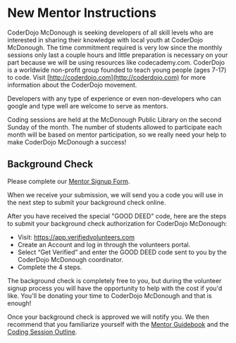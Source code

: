 # New Mentor Instructions

CoderDojo McDonough is seeking developers of all skill levels who are interested in sharing their knowledge with local youth at CoderDojo McDonough. The time commitment required is very low since the monthly sessions only last a couple hours and little preparation is necessary on your part because we will be using resources like codecademy.com.  CoderDojo is a worldwide non-profit group founded to teach young people (ages 7-17) to code. Visit [http://coderdojo.com](http://coderdojo.com) for more information about the CoderDojo movement. 

Developers with any type of experience or even non-developers who can google and type well are welcome to serve as mentors.  

Coding sessions are held at the McDonough Public Library on the second Sunday of the month. The number of students allowed to participate each month will be based on mentor participation, so we really need your help to make CoderDojo McDonough a success!  



## Background Check
Please complete our [Mentor Signup Form](https://docs.google.com/forms/d/1w2hYEt8bc-hVj4FM14ZAVDLq41WPmRewpAsJqVrC--A/viewform).

When we receive your submission, we will send you a code you will use in the next step to submit your background check online.

After you have received the special "GOOD DEED" code, here are the steps to submit your background check authorization for CoderDojo McDonough:
* Visit: https://app.verifiedvolunteers.com
* Create an Account and log in through the volunteers portal.
* Select “Get Verified” and enter the GOOD DEED code sent to you by the CoderDojo McDonough coordinator.
* Complete the 4 steps.

The background check is completely free to you, but during the volunteer signup process you will have the opportunity to help with the cost if you'd like.  You'll be donating your time to CoderDojo McDonough and that is enough!


Once your background check is approved we will notify you.  We then recommend that you familiarize yourself with the [Mentor Guidebook](Mentor_Guidebook.md) and the [Coding Session Outline](Coding_Session_Outline.md).
